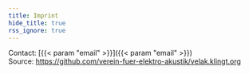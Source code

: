 ```yaml
---
title: Imprint
hide_title: true
rss_ignore: true
---
```

Contact: [{{< param "email" >}}]({{< param "email" >}})  
Source: https://github.com/verein-fuer-elektro-akustik/velak.klingt.org


